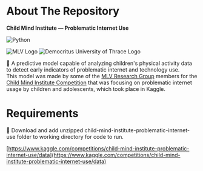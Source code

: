 # About The Repository
**Child Mind Institute — Problematic Internet Use**

![Python](https://img.shields.io/badge/-Python-black?logo=python&style=flat)

![MLV Logo](http://mlv.cs.ihu.gr/wp-content/uploads/2021/12/MLV_logo.png)
![Democritus University of Thrace Logo](https://www.kvk.lt/wp-content/uploads/2022/07/image_2022-07-27_151720693.png)

🤖 A predictive model capable of analyzing children's physical activity data to detect early indicators of problematic internet and technology use.<br>
 This model was made by some of the [MLV Research Group](http://mlv.cs.duth.gr) members for the [Child Mind Institute Competition](https://www.kaggle.com/competitions/child-mind-institute-problematic-internet-use/overview) that was focusing on problematic internet usage by children and adolescents, which took place in Kaggle.

# Requirements

💾 Download and add unzipped child-mind-institute-problematic-internet-use folder to working directory for code to run.

[https://www.kaggle.com/competitions/child-mind-institute-problematic-internet-use/data](https://www.kaggle.com/competitions/child-mind-institute-problematic-internet-use/data)
